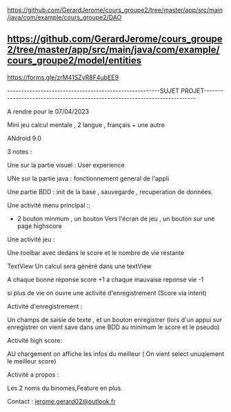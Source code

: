 https://github.com/GerardJerome/cours_groupe2/tree/master/app/src/main/java/com/example/cours_groupe2/DAO

https://github.com/GerardJerome/cours_groupe2/tree/master/app/src/main/java/com/example/cours_groupe2/model/entities
--------------------------------------------------------------------------------------------------------------------------------------------



https://forms.gle/zrM41SZyR8F4ubEE9


-------------------------------------------------------SUJET PROJET---------------------------------------------------------------------------



A rendre pour le 07/04/2023



Mini jeu calcul mentale , 2 langue , français + une autre

ANdroid 9.0

3 notes : 

Une sur la partie visuel  : User experience

UNe sur la partie java  : fonctionnement general de l'appli

Une partie BDD : init  de la base , sauvegarde , recuperation de données.




Une activité  menu principal ::

- 2 bouton minmum , un bouton Vers l'écran de jeu , un bouton sur une page highscore




Une activité jeu :

Une toolbar  avec dedans le score et le nombre de vie réstante

TextView Un calcul sera généré dans une textView 

A chaque bonne réponse score +1 a chaque mauvaise reponse vie -1 

si plus de vie on ouvre une activité d'enregistrement (Score via intent)



Activité d'enregistrement :

Un champs de saisie de texte , et un bouton enregistrer (lors d'un appui sur enregistrer on vient save dans une BDD au minimum le score et le pseudo)


Activité high score:

AU chargement on affiche les infos du meilleur ( On vient select unuqiement le meilleur score)


Activité a propos :

Les 2 noms du binomes,Feature en plus.



Contact : jerome.gerard02@outlook.fr

